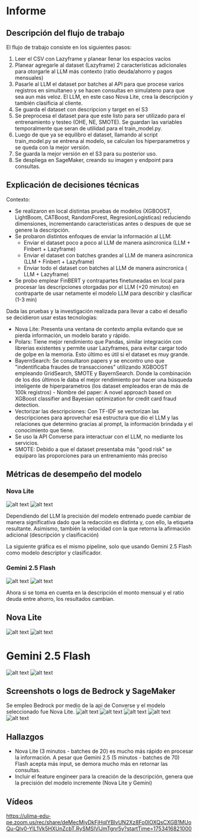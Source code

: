 # Informe

## Descripción del flujo de trabajo

El flujo de trabajo consiste en los siguientes pasos:
1. Leer el CSV con Lazyframe y planear llenar los espacios vacíos
2. Planear agregarle al dataset (Lazyframe) 2 características adicionales para otorgarle al LLM más contexto (ratio deuda/ahorro y pagos mensuales)
3. Pasarle al LLM el dataset por batches al API para que procese varios registros en simultaneo y se hacen consultas en simulateno para que sea aun más veloz. El LLM, en este caso Nova Lite, crea la descripción y también clasificia al cliente.
4. Se guarda el dataset con descripcion y target en el S3
5. Se preprocesa el dataset para que este listo para ser utilizado para el entrenamiento y testeo (OHE, NE, SMOTE). Se guardan las variables temporalmente que seran de utilidad para el train_model.py.
6. Luego de que ya se equilibro el dataset, llamando al script train_model.py se entrena al modelo, se calculan los hiperparametros y se queda con la mejor versión.
7. Se guarda la mejor versión en el S3 para su posterior uso.
8. Se despliega en SageMaker, creando su imagen y endpoint para consultas.

## Explicación de decisiones técnicas
Contexto:
- Se realizaron en local distintas pruebas de modelos (XGBOOST, LightBoom, CATBoost, RandomForest, RegresionLogisticas) reduciendo dimensiones, incrementando caracteristicas antes o despues de que se genere la descripción.
- Se probaron distintos enfoques de enviar la información al LLM:
    - Enviar el dataset poco a poco al LLM de manera asincronica (LLM + Finbert + Lazyframe) 
    - Enviar el dataset con batches grandes al LLM de manera asincronica (LLM + Finbert + Lazyframe)
    - Enviar todo el dataset con batches al LLM de manera asincronica ( LLM + Lazyframe)
- Se probo emplear FinBERT y contrapartes finetuneadas en local para procesar las descripciones otorgadas por el LLM (+20 minutos) en contraparte de usar netamente el modelo LLM para describir y clasificar (1-3 min)

Dada las pruebas y la investigación realizada para llevar a cabo el desafío se decidieron usar estas tecnologías:
- Nova Lite: Presenta una ventana de contexto amplia evitando que se pierda información, un modelo barato y rápido.
- Polars: Tiene mejor rendimiento que Pandas, similar integración con librerias existentes y permite usar Lazyframes, para evitar cargar todo de golpe en la memoria. Esto último es útil si el dataset es muy grande.
- BayernSearch: Se consultaron papers y se encontro uno que "indentificaba fraudes de transacciones" utilizando XGBOOST empleando GridSearch, SMOTE y BayernSearch. Donde la combinación de los dos últimos le daba el mejor rendimiento por hacer una búsqueda inteligente de hiperparametros (los dataset empleados eran de más de 100k registros) - Nombre del paper: A novel approach based on XGBoost classifier and Bayesian optimization for credit card fraud detection. 
- Vectorizar las descripciones: Con TF-IDF se vectorizan las descripciones para aprovechar esa estructura que dio el LLM y las relaciones que determino gracias al prompt, la información brindada y el conocimiento que tiene.
- Se uso la API Converse para interactuar con el LLM, no mediante los servicios.
- SMOTE: Debido a que el dataset presentaba más "good risk" se equiparo las proporciones para un entrenamiento más preciso

## Métricas de desempeño del modelo

### Nova Lite

![alt text](image.png)
![alt text](confusion_matrix.png)

Dependiendo del LLM la precisión del modelo entrenado puede cambiar de manera significativa dado que la redacción es distinta y, con ello, la etiqueta resultante. Asimismo, también la velocidad con la que retorna la afirmación adicional (descripción y clasificación)

La siguiente gráfica es el mismo pipeline, solo que usando Gemini 2.5 Flash como modelo descriptor y clasificador.

### Gemini 2.5 Flash

![alt text](image-1.png)
![alt text](image-2.png)

Ahora si se toma en cuenta en la descripción el monto mensual y el ratio deuda entre ahorro, los resultados cambian.

## Nova Lite
![alt text](image-6.png)
![alt text](confusion_matrix_features.png)

# Gemini 2.5 Flash

![alt text](image-7.png)
![alt text](image-8.png)

## Screenshots o logs de Bedrock y SageMaker

Se empleo Bedrock por medio de la api de Converse y el modelo seleccionado fue Nova Lite.
![alt text](image-3.png)
![alt text](image-4.png)
![alt text](image-5.png)
![alt text](image-9.png)
![alt text](image-10.png)

## Hallazgos

- Nova Lite (3 minutos - batches de 20) es mucho más rápido en procesar la información. A pesar que Gemini 2.5 (5 minutos - batches de 70) Flash acepta más input, se demora mucho más en retornar las consultas.  
- Incluir el feature engineer para la creación de la descripción, genera que la precisión del modelo incremente (Nova Lite y Gemini) 

## Vídeos

https://ulima-edu-pe.zoom.us/rec/share/deMecMjyDkFjHqlYBlvUN2Xz8Fo0lOXQsCXGB1MUoQu-Qlv0-YlL1Vk5HXUnZcbT.RySMSlVlJmTgnr5y?startTime=1753416821000 
